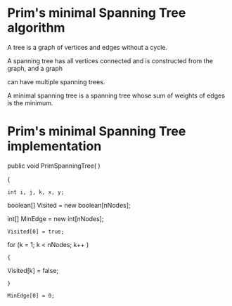 # Prim's minimal Spanning Tree algorithm

  A tree is a graph of vertices and edges without a cycle.
  
  A spanning tree has all vertices connected and is constructed from the graph, and a graph
  
  can have multiple spanning trees.
  
  A minimal spanning tree is a spanning tree whose sum of weights of edges is the
  minimum.
  
# Prim's minimal Spanning Tree implementation  
 
public void PrimSpanningTree( )

  {
  
    int i, j, k, x, y;
    
  boolean[] Visited = new boolean[nNodes];
  
  int[] MinEdge = new int[nNodes];
  
    Visited[0] = true;
    
   for (k = 1; k < nNodes; k++ )
   
    {
    
   Visited[k] = false;
   
    }
    
    MinEdge[0] = 0;
